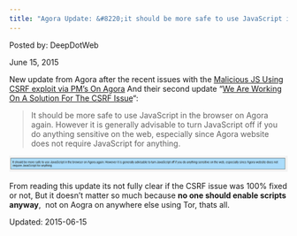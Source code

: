 ```yaml
---
title: "Agora Update: &#8220;it should be more safe to use JavaScript in the browser on Agora again&#8221;"
---
```


Posted by: DeepDotWeb 

<span>June 15, 2015</span>


<p>New update from Agora after the recent issues with the <a title="Permalink to Warning: New Malicious JS Using CSRF exploit via PM’s On Agora" href="
/2015/06/11/warning-new-malicious-js-using-csrf-exploit-via-pms-on-agora/" rel="bookmark">Malicious JS Using CSRF exploit via PM’s On Agora</a> And their second update &#8220;<a class="post-title" title="Permanent link to Agora: We Are Working On A Solution For The CSRF Issue" href="
/2015/06/13/agora-we-are-working-on-a-solution-for-the-csrf-issue/" rel="bookmark">We Are Working On A Solution For The CSRF Issue</a>&#8220;:</p>
<blockquote><p><span class="market-wide-message">It should be more safe to use JavaScript in the browser on Agora again. However it is generally advisable to turn JavaScript off if you do anything sensitive on the web, especially since Agora website does not require JavaScript for anything.</span></p></blockquote>
<img src="imgs/2015/06/upup.png">
<p>From reading this update its not fully clear if the CSRF issue was 100% fixed or not, But it doesn&#8217;t matter so much because <strong>no one should enable scripts anyway</strong>,  not on Aogra on anywhere else using Tor, thats all.</p>

Updated: 2015-06-15

